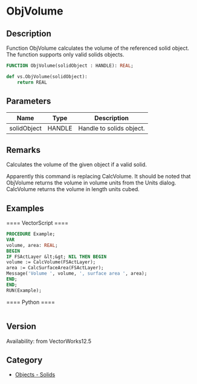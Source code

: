 # ObjVolume

## Description
Function ObjVolume calculates the volume of the referenced solid object. The function supports only valid solids objects.

```pascal
FUNCTION ObjVolume(solidObject : HANDLE): REAL;
```

```python
def vs.ObjVolume(solidObject):
    return REAL
```

## Parameters
|Name|Type|Description|
|---|---|---|
|solidObject|HANDLE|Handle to solids object.|

## Remarks
Calculates the volume of the given object if a valid solid.




Apparently this command is replacing CalcVolume. It should be noted that ObjVolume returns the volume in volume units from the Units dialog. CalcVolume returns the volume in length units cubed.

## Examples
==== VectorScript ====
```pascal
PROCEDURE Example;
VAR
volume, area: REAL;
BEGIN
IF FSActLayer &lt;&gt; NIL THEN BEGIN
volume := CalcVolume(FSActLayer);
area := CalcSurfaceArea(FSActLayer);
Message('Volume ', volume, ', surface area ', area);
END;
END;
RUN(Example);
```
==== Python ====
```python

```

## Version
Availability: from VectorWorks12.5

## Category
* [Objects - Solids](../Categories/Objects%20-%20Solids.md)
